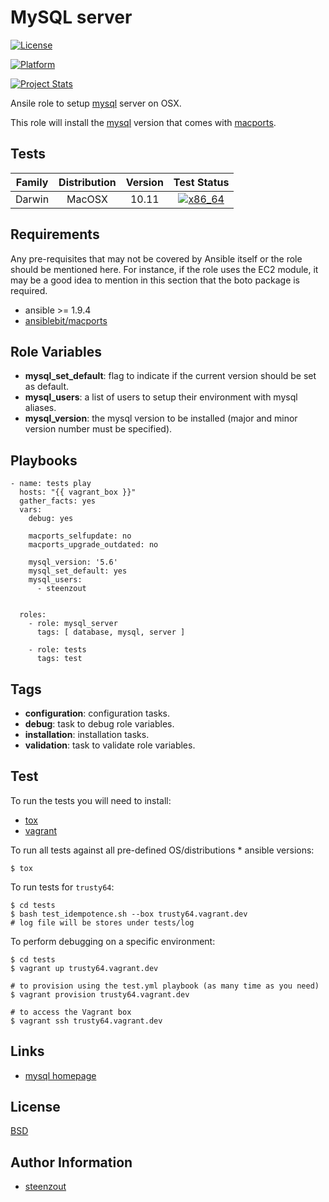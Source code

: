 # MySQL server

[![License](https://img.shields.io/badge/license-New%20BSD-blue.svg?style=flat)](https://raw.githubusercontent.com/ansiblebit/mysql/master/LICENSE)

[![Platform](http://img.shields.io/badge/platform-macosx-000000.svg?style=flat)](#)

[![Project Stats](https://www.openhub.net/p/ansiblebit-mysql/widgets/project_thin_badge.gif)](https://www.openhub.net/p/ansiblebit-mysql/)

Ansile role to setup [mysql][mysql] server on OSX.

This role will install the [mysql][mysql] version that comes with [macports][macports].


## Tests

| Family | Distribution | Version | Test Status |
|:-:|:-:|:-:|:-:|
| Darwin | MacOSX  | 10.11  | [![x86_64](http://img.shields.io/badge/x86_64-passed-006400.svg?style=flat)](#) |


## Requirements

Any pre-requisites that may not be covered by Ansible itself or the role should be mentioned here.
For instance, if the role uses the EC2 module,
it may be a good idea to mention in this section that the boto package is required.

- ansible >= 1.9.4
- [ansiblebit/macports][ansiblebit.macports]


## Role Variables

- **mysql_set_default**: flag to indicate if the current version should be set as default.
- **mysql_users**: a list of users to setup their environment with mysql aliases.
- **mysql_version**: the mysql version to be installed (major and minor version number must be specified).


## Playbooks
    
    - name: tests play
      hosts: "{{ vagrant_box }}"
      gather_facts: yes
      vars:
        debug: yes
    
        macports_selfupdate: no
        macports_upgrade_outdated: no
    
        mysql_version: '5.6'
        mysql_set_default: yes
        mysql_users:
          - steenzout
    
    
      roles:
        - role: mysql_server
          tags: [ database, mysql, server ]
    
        - role: tests
          tags: test


## Tags

- **configuration**: configuration tasks.
- **debug**: task to debug role variables.
- **installation**: installation tasks.
- **validation**: task to validate role variables.


## Test

To run the tests you will need to install:

- [tox](https://tox.readthedocs.org/)
- [vagrant](https://www.vagrantup.com/)

To run all tests against all pre-defined OS/distributions * ansible versions:

```
$ tox
```

To run tests for `trusty64`:

```
$ cd tests
$ bash test_idempotence.sh --box trusty64.vagrant.dev
# log file will be stores under tests/log
```

To perform debugging on a specific environment:

```
$ cd tests
$ vagrant up trusty64.vagrant.dev

# to provision using the test.yml playbook (as many time as you need)
$ vagrant provision trusty64.vagrant.dev

# to access the Vagrant box
$ vagrant ssh trusty64.vagrant.dev
```


## Links

- [mysql homepage][mysql]


## License

[BSD][license]


## Author Information

- [steenzout][steenzout]


[ansiblebit.macports]:   https://github.com/ansiblebit/macports/    "ansiblebit/macports"
[license]:      https://raw.githubusercontent.com/ansiblebit/mysql/master/LICENSE  "License"
[macports]:     https://macports.org/           "macports.org"
[mysql]:        http://mysql.com/               "mysql"
[steenzout]:    https://github.com/steenzout/   "steenzout"
